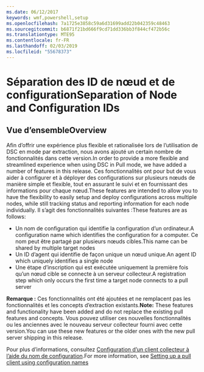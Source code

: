 ```yaml
---
ms.date: 06/12/2017
keywords: wmf,powershell,setup
ms.openlocfilehash: 7a1725e3858c59a6d31699add22b042359c48463
ms.sourcegitcommit: b6871f21bd666f9cd71dd336bb3f844cf472b56c
ms.translationtype: MTE95
ms.contentlocale: fr-FR
ms.lasthandoff: 02/03/2019
ms.locfileid: "55678373"
---
```

# <a name="separation-of-node-and-configuration-ids"></a><span data-ttu-id="4a24b-102">Séparation des ID de nœud et de configuration</span><span class="sxs-lookup"><span data-stu-id="4a24b-102">Separation of Node and Configuration IDs</span></span>

## <a name="overview"></a><span data-ttu-id="4a24b-103">Vue d’ensemble</span><span class="sxs-lookup"><span data-stu-id="4a24b-103">Overview</span></span>

<span data-ttu-id="4a24b-104">Afin d’offrir une expérience plus flexible et rationalisée lors de l’utilisation de DSC en mode par extraction, nous avons ajouté un certain nombre de fonctionnalités dans cette version.</span><span class="sxs-lookup"><span data-stu-id="4a24b-104">In order to provide a more flexible and streamlined experience when using DSC in Pull mode, we have added a number of features in this release.</span></span> <span data-ttu-id="4a24b-105">Ces fonctionnalités ont pour but de vous aider à configurer et à déployer des configurations sur plusieurs nœuds de manière simple et flexible, tout en assurant le suivi et en fournissant des informations pour chaque nœud.</span><span class="sxs-lookup"><span data-stu-id="4a24b-105">These features are intended to allow you to have the flexibility to easily setup and deploy configurations across multiple nodes, while still tracking status and reporting information for each node individually.</span></span>
<span data-ttu-id="4a24b-106">Il s’agit des fonctionnalités suivantes :</span><span class="sxs-lookup"><span data-stu-id="4a24b-106">These features are as follows:</span></span>

* <span data-ttu-id="4a24b-107">Un nom de configuration qui identifie la configuration d’un ordinateur.</span><span class="sxs-lookup"><span data-stu-id="4a24b-107">A configuration name which identifies the configuration for a computer.</span></span> <span data-ttu-id="4a24b-108">Ce nom peut être partagé par plusieurs nœuds cibles.</span><span class="sxs-lookup"><span data-stu-id="4a24b-108">This name can be shared by multiple target nodes</span></span>
* <span data-ttu-id="4a24b-109">Un ID d’agent qui identifie de façon unique un nœud unique.</span><span class="sxs-lookup"><span data-stu-id="4a24b-109">An agent ID which uniquely identifies a single node</span></span>
* <span data-ttu-id="4a24b-110">Une étape d’inscription qui est exécutée uniquement la première fois qu’un nœud cible se connecte à un serveur collecteur.</span><span class="sxs-lookup"><span data-stu-id="4a24b-110">A registration step which only occurs the first time a target node connects to a pull server</span></span>

<span data-ttu-id="4a24b-111">**Remarque :** Ces fonctionnalités ont été ajoutées et ne remplacent pas les fonctionnalités et les concepts d’extraction existants.</span><span class="sxs-lookup"><span data-stu-id="4a24b-111">**Note:** These features and functionality have been added and do not replace the existing pull features and concepts.</span></span> <span data-ttu-id="4a24b-112">Vous pouvez utiliser ces nouvelles fonctionnalités ou les anciennes avec le nouveau serveur collecteur fourni avec cette version.</span><span class="sxs-lookup"><span data-stu-id="4a24b-112">You can use these new features or the older ones with the new pull server shipping in this release.</span></span>

<span data-ttu-id="4a24b-113">Pour plus d’informations, consultez [Configuration d’un client collecteur à l’aide du nom de configuration](https://msdn.microsoft.com/powershell/dsc/pullclientconfignames).</span><span class="sxs-lookup"><span data-stu-id="4a24b-113">For more information, see [Setting up a pull client using configuration names](https://msdn.microsoft.com/powershell/dsc/pullclientconfignames)</span></span>
